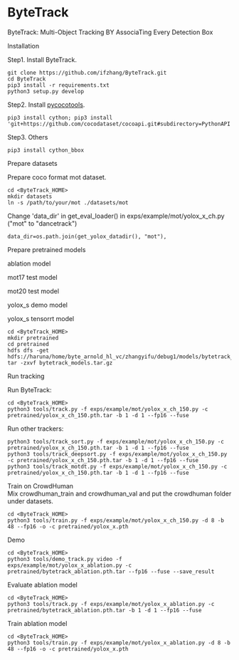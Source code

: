 # ByteTrack
ByteTrack: Multi-Object Tracking BY AssociaTing Every Detection Box

<summary>Installation</summary>

Step1. Install ByteTrack.
```shell
git clone https://github.com/ifzhang/ByteTrack.git
cd ByteTrack
pip3 install -r requirements.txt
python3 setup.py develop
```

Step2. Install [pycocotools](https://github.com/cocodataset/cocoapi).

```shell
pip3 install cython; pip3 install 'git+https://github.com/cocodataset/cocoapi.git#subdirectory=PythonAPI'
```

Step3. Others
```shell
pip3 install cython_bbox
```

<summary>Prepare datasets</summary>

Prepare coco format mot dataset.
```shell
cd <ByteTrack_HOME>
mkdir datasets
ln -s /path/to/your/mot ./datasets/mot
```
Change 'data_dir' in get_eval_loader() in exps/example/mot/yolox_x_ch.py ("mot" to "dancetrack")
```
data_dir=os.path.join(get_yolox_datadir(), "mot"),
```


<summary>Prepare pretrained models</summary>

ablation model

mot17 test model

mot20 test model

yolox_s demo model

yolox_s tensorrt model

```shell
cd <ByteTrack_HOME>
mkdir pretrained
cd pretrained
hdfs dfs -get hdfs://haruna/home/byte_arnold_hl_vc/zhangyifu/debug1/models/bytetrack_models.tar.gz
tar -zxvf bytetrack_models.tar.gz
```

<summary>Run tracking</summary>

Run ByteTrack:

```shell
cd <ByteTrack_HOME>
python3 tools/track.py -f exps/example/mot/yolox_x_ch_150.py -c pretrained/yolox_x_ch_150.pth.tar -b 1 -d 1 --fp16 --fuse
```

Run other trackers:
```shell
python3 tools/track_sort.py -f exps/example/mot/yolox_x_ch_150.py -c pretrained/yolox_x_ch_150.pth.tar -b 1 -d 1 --fp16 --fuse
python3 tools/track_deepsort.py -f exps/example/mot/yolox_x_ch_150.py -c pretrained/yolox_x_ch_150.pth.tar -b 1 -d 1 --fp16 --fuse
python3 tools/track_motdt.py -f exps/example/mot/yolox_x_ch_150.py -c pretrained/yolox_x_ch_150.pth.tar -b 1 -d 1 --fp16 --fuse
```

<summary>Train on CrowdHuman</summary>
Mix crowdhuman_train and crowdhuman_val and put the crowdhuman folder under datasets.

```shell
cd <ByteTrack_HOME>
python3 tools/train.py -f exps/example/mot/yolox_x_ch_150.py -d 8 -b 48 --fp16 -o -c pretrained/yolox_x.pth
```

<summary>Demo</summary>

```shell
cd <ByteTrack_HOME>
python3 tools/demo_track.py video -f exps/example/mot/yolox_x_ablation.py -c pretrained/bytetrack_ablation.pth.tar --fp16 --fuse --save_result
```

<summary>Evaluate ablation model</summary>

```shell
cd <ByteTrack_HOME>
python3 tools/track.py -f exps/example/mot/yolox_x_ablation.py -c pretrained/bytetrack_ablation.pth.tar -b 1 -d 1 --fp16 --fuse
```
<summary>Train ablation model</summary>

```shell
cd <ByteTrack_HOME>
python3 tools/train.py -f exps/example/mot/yolox_x_ablation.py -d 8 -b 48 --fp16 -o -c pretrained/yolox_x.pth
```
